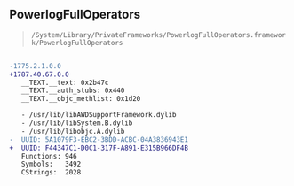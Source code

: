 ## PowerlogFullOperators

> `/System/Library/PrivateFrameworks/PowerlogFullOperators.framework/PowerlogFullOperators`

```diff

-1775.2.1.0.0
+1787.40.67.0.0
   __TEXT.__text: 0x2b47c
   __TEXT.__auth_stubs: 0x440
   __TEXT.__objc_methlist: 0x1d20

   - /usr/lib/libAWDSupportFramework.dylib
   - /usr/lib/libSystem.B.dylib
   - /usr/lib/libobjc.A.dylib
-  UUID: 5A1079F3-EBC2-3BDD-ACBC-04A3836943E1
+  UUID: F44347C1-D0C1-317F-A891-E315B966DF4B
   Functions: 946
   Symbols:   3492
   CStrings:  2028

```
